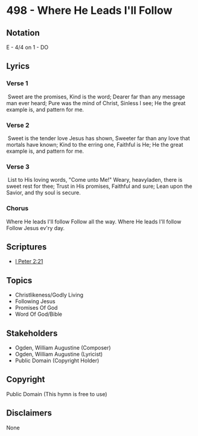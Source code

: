 # 498 - Where He Leads I'll Follow

## Notation

E - 4/4 on 1 - DO

## Lyrics

### Verse 1

 Sweet are the promises, Kind is the word; Dearer far than any message man ever heard; Pure was the mind of Christ, Sinless I see; He the great example is, and pattern for me. 

### Verse 2

 Sweet is the tender love Jesus has shown, Sweeter far than any love that mortals have known; Kind to the erring one, Faithful is He; He the great example is, and pattern for me.

### Verse 3

 List to His loving words, "Come unto Me!" Weary, heavyladen, there is sweet rest for thee; Trust in His promises, Faithful and sure; Lean upon the Savior, and thy soul is secure.

### Chorus

Where He leads I'll follow Follow all the way. Where He leads I'll follow Follow Jesus ev'ry  day.


## Scriptures

- [I Peter 2:21](https://www.biblegateway.com/passage/?search=I%20Peter%202%3A21)

## Topics

- Christlikeness/Godly Living
- Following Jesus
- Promises Of God
- Word Of God/Bible

## Stakeholders

- Ogden, William Augustine (Composer)
- Ogden, William Augustine (Lyricist)
- Public Domain (Copyright Holder)

## Copyright

Public Domain
(This hymn is free to use)

## Disclaimers

None

